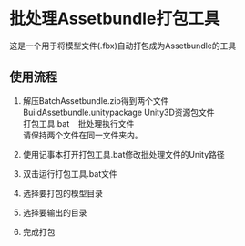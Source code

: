 # 批处理Assetbundle打包工具
这是一个用于将模型文件(.fbx)自动打包成为Assetbundle的工具
## 使用流程
1.	解压BatchAssetbundle.zip得到两个文件  
BuildAssetbundle.unitypackage    Unity3D资源包文件  
打包工具.bat    批处理执行文件  
请保持两个文件在同一文件夹内。

2.	使用记事本打开打包工具.bat修改批处理文件的Unity路径
 
3.	双击运行打包工具.bat文件
 
4.	选择要打包的模型目录
 
5.	选择要输出的目录
 
6.	完成打包
